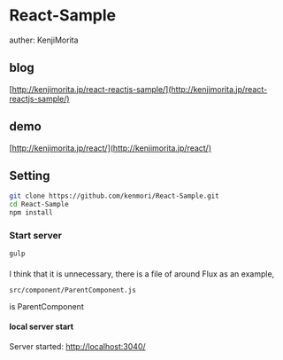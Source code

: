 # React-Sample

auther: KenjiMorita

## blog
[http://kenjimorita.jp/react-reactjs-sample/](http://kenjimorita.jp/react-reactjs-sample/)

## demo
[http://kenjimorita.jp/react/](http://kenjimorita.jp/react/)


## Setting
```bash
git clone https://github.com/kenmori/React-Sample.git
cd React-Sample
npm install
```

### Start server
```bash
gulp
```

####
I think that it is unnecessary, there is a file of around Flux as an example,

```
src/component/ParentComponent.js
```
is ParentComponent

#### local server start
Server started: [http://localhost:3040/](http://localhost:3040/)


